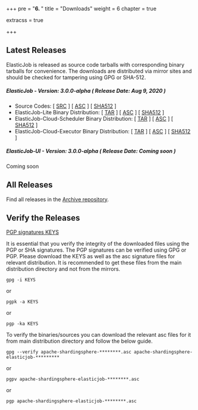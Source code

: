 +++
pre = "<b>6. </b>"
title = "Downloads"
weight = 6
chapter = true

extracss = true

+++

## Latest Releases

ElasticJob is released as source code tarballs with corresponding binary tarballs for convenience. 
The downloads are distributed via mirror sites and should be checked for tampering using GPG or SHA-512.

##### ElasticJob - Version: 3.0.0-alpha ( Release Date: Aug 9, 2020 )

- Source Codes: [ [SRC](https://www.apache.org/dyn/closer.cgi/shardingsphere/elasticjob-3.0.0-alpha/apache-shardingsphere-elasticjob-3.0.0-alpha-src.zip) ] [ [ASC](https://downloads.apache.org/shardingsphere/elasticjob-3.0.0-alpha/apache-shardingsphere-elasticjob-3.0.0-alpha-src.zip.asc) ] [ [SHA512](https://downloads.apache.org/shardingsphere/elasticjob-3.0.0-alpha/apache-shardingsphere-elasticjob-3.0.0-alpha-src.zip.sha512) ]
- ElasticJob-Lite Binary Distribution: [ [TAR](https://www.apache.org/dyn/closer.cgi/shardingsphere/elasticjob-3.0.0-alpha/apache-shardingsphere-elasticjob-3.0.0-alpha-lite-bin.tar.gz) ] [ [ASC](https://downloads.apache.org/shardingsphere/elasticjob-3.0.0-alpha/apache-shardingsphere-elasticjob-3.0.0-alpha-lite-bin.tar.gz.asc) ] [ [SHA512](https://downloads.apache.org/shardingsphere/elasticjob-3.0.0-alpha/apache-shardingsphere-elasticjob-3.0.0-alpha-lite-bin.tar.gz.sha512) ]
- ElasticJob-Cloud-Scheduler Binary Distribution: [ [TAR](https://www.apache.org/dyn/closer.cgi/shardingsphere/elasticjob-3.0.0-alpha/apache-shardingsphere-elasticjob-3.0.0-alpha-cloud-scheduler-bin.tar.gz) ] [ [ASC](https://downloads.apache.org/shardingsphere/elasticjob-3.0.0-alpha/apache-shardingsphere-elasticjob-3.0.0-alpha-cloud-scheduler-bin.tar.gz.asc) ] [ [SHA512](https://downloads.apache.org/shardingsphere/elasticjob-3.0.0-alpha/apache-shardingsphere-elasticjob-3.0.0-alpha-cloud-scheduler-bin.tar.gz.sha512) ]
- ElasticJob-Cloud-Executor Binary Distribution: [ [TAR](https://www.apache.org/dyn/closer.cgi/shardingsphere/elasticjob-3.0.0-alpha/apache-shardingsphere-elasticjob-3.0.0-alpha-cloud-executor-bin.tar.gz) ] [ [ASC](https://downloads.apache.org/shardingsphere/elasticjob-3.0.0-alpha/apache-shardingsphere-elasticjob-3.0.0-alpha-cloud-executor-bin.tar.gz.asc) ] [ [SHA512](https://downloads.apache.org/shardingsphere/elasticjob-3.0.0-alpha/apache-shardingsphere-elasticjob-3.0.0-alpha-cloud-executor-bin.tar.gz.sha512) ]

##### ElasticJob-UI - Version: 3.0.0-alpha ( Release Date: Coming soon )

Coming soon

## All Releases

Find all releases in the [Archive repository](https://archive.apache.org/dist/shardingsphere/).

## Verify the Releases

[PGP signatures KEYS](https://downloads.apache.org/shardingsphere/KEYS)

It is essential that you verify the integrity of the downloaded files using the PGP or SHA signatures. 
The PGP signatures can be verified using GPG or PGP. Please download the KEYS as well as the asc signature files for relevant distribution. 
It is recommended to get these files from the main distribution directory and not from the mirrors.

```shell
gpg -i KEYS
```

or

```shell
pgpk -a KEYS
```

or

```shell
pgp -ka KEYS
```

To verify the binaries/sources you can download the relevant asc files for it from main distribution directory and follow the below guide.

```shell
gpg --verify apache-shardingsphere-********.asc apache-shardingsphere-elasticjob-*********
```

or

```shell
pgpv apache-shardingsphere-elasticjob-********.asc
```

or

```shell
pgp apache-shardingsphere-elasticjob-********.asc
```
